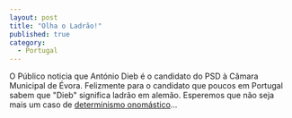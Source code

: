 ```yaml
---
layout: post
title: "Olha o Ladrão!"
published: true
category:
  - Portugal
---
```

<p>O Público noticia que António Dieb é o candidato do PSD à Câmara Municipal de Évora. Felizmente para o candidato que poucos em Portugal sabem que &quot;Dieb&quot; significa ladrão em alemão. Esperemos que não seja mais um caso de <a href="http://www.abc.net.au/science/k2/moments/s158395.htm">determinismo onomástico</a>...</p>

